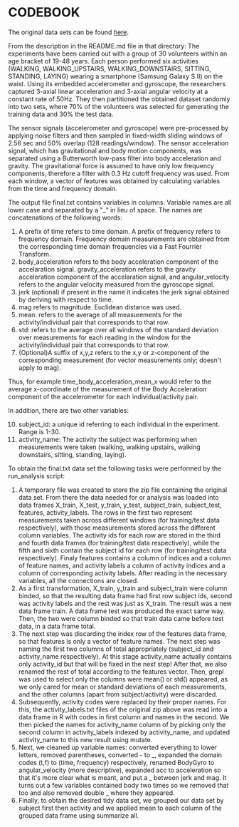 # CODEBOOK

The original data sets can be found [here](https://d396qusza40orc.cloudfront.net/getdata%2Fprojectfiles%2FUCI%20HAR%20Dataset.zip).

From the description in the README.md file in that directory: The experiments have been carried out with a group of 30 volunteers within an age bracket of 19-48 years. Each person performed six activities (WALKING, WALKING_UPSTAIRS, WALKING_DOWNSTAIRS, SITTING, STANDING, LAYING) wearing a smartphone (Samsung Galaxy S II) on the waist. Using its embedded accelerometer and gyroscope, the researchers captured 3-axial linear acceleration and 3-axial angular velocity at a constant rate of 50Hz. They then partitioned the obtained dataset randomly into two sets, where 70% of the volunteers was selected for generating the training data and 30% the test data. 

The sensor signals (accelerometer and gyroscope) were pre-processed by applying noise filters and then sampled in fixed-width sliding windows of 2.56 sec and 50% overlap (128 readings/window). The sensor acceleration signal, which has gravitational and body motion components, was separated using a Butterworth low-pass filter into body acceleration and gravity. The gravitational force is assumed to have only low frequency components, therefore a filter with 0.3 Hz cutoff frequency was used. From each window, a vector of features was obtained by calculating variables from the time and frequency domain.

The output file final.txt contains variables in columns. Variable names are all lower case and separated by a "_" in lieu of space. The names are concatenations of the following words:
1. A prefix of time refers to time domain. A prefix of frequency refers to frequency domain. Frequency domain measurements are obtained from the corresponding time domain frequencies via a Fast Fourrier Transform.
2. body_acceleration refers to the body acceleration component of the accelaration signal. gravity_acceleration refers to the gravity acceleration component of the accelaration signal, and angular_velocity refers to the angular velocity measured from the gyroscope signal.
3. jerk (optional) if present in the name it indicates the jerk signal obtained by deriving with respect to time.
4. mag refers to magnitude. Euclidean distance was used.
5. mean: refers to the average of all measurements for the activity/individual pair that corresponds to that row.
6. std: refers to the average over all windows of the standard deviation over measurements for each reading in the window for the activity/individual pair that corresponds to that row.
7. (Optional)A suffix of x,y,z refers to the x,y or z-component of the corresponding measurement (for vector measurements only; doesn't apply to mag).

Thus, for example time_body_acceleration_mean_x would refer to the average x-coordinate of the measurement of the Body Acceleration component of the accelerometer for each individual/activity pair.

In addition, there are two other variables:

10. subject_id: a unique id referring to each individual in the experiment. Range is 1-30.
11. activity_name: The activity the subject was performing when measurements were taken (walking, walking upstairs, walking downstairs, sitting, standing, laying).

To obtain the final.txt data set the following tasks were performed by the run_analysis script:
1. A temporary file was created to store the zip file containing the original data set. From there the data needed for or analysis was loaded into data frames X_train, X_test, y_train, y_test, subject_train, subject_test, features, activity_labels. The rows in the first two represent measurements taken across different windows (for training/test data respectively), with those measurements stored across the different column variables. The activity ids for each row are stored in the third and fourth data frames (for training/test data respectively), while the fifth and sixth contain the subject id for each row (for training/test data respectively). Finaly features contains a column of indices and a column of feature names, and activity labels a column of activity indices and a column of corresponding activity labels. After reading in the necessary variables, all the connections are closed.
2. As a first transformation, X_train, y_train and subject_train were column binded, so that the resulting data frame had first row subject ids, second was activity labels and the rest was just as X_train. The result was a new data frame train. A data frame test was produced the exact same way. Then, the two were column binded so that train data came before test data, in a data frame total.
3. The next step was discarding the index row of the features data frame, so that features is only a vector of feature names. The next step was naming the first two columns of total appropriately (subject_id and activity_name respectively). At this stage activity_name actually contains only activity_id but that will be fixed in the next step! After that, we also renamed the rest of total according to the features vector. Then, grepl was used to select only the columns were mean() or std() appeared, as we only cared for mean or standard deviations of each measurements, and the other columns (apart from subject/activity) were discarded.
3. Subsequently, activity codes were replaced by their proper names. For this, the activity_labels.txt files of the original zip above was read into a data frame in R with codes in first column and names in the second. We then picked the names for activity_name column of by picking only the second column in activity_labels indexed by activity_name, and updated activity_name to this new result using mutate.
4. Next, we cleaned up variable names: converted everything to lower letters, removed parentheses, converted - to _, expanded the domain codes (t,f) to (time, frequency) respectively, renamed BodyGyro to angular_velocity (more descriptive), expanded acc to acceleration so that it's more clear what is meant, and put a _ between jerk and mag. It turns out a few variables contained body two times so we removed that too and also removed double _ where they appeared.
5. Finally, to obtain the desired tidy data set, we grouped our data set by subject first then activity and we applied mean to each column of the grouped data frame using summarize all.
